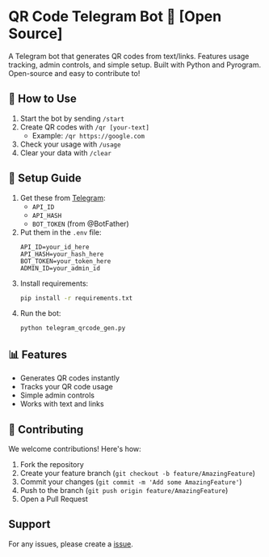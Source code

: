 # QR Code Telegram Bot 🤖 [Open Source]

A Telegram bot that generates QR codes from text/links. Features usage tracking, admin controls, and simple setup. Built with Python and Pyrogram. Open-source and easy to contribute to!

## 🚀 How to Use

1. Start the bot by sending `/start`
2. Create QR codes with `/qr [your-text]`
   - Example: `/qr https://google.com`
3. Check your usage with `/usage`
4. Clear your data with `/clear`

## 🔧 Setup Guide

1. Get these from [Telegram](https://my.telegram.org/):
   - `API_ID`
   - `API_HASH`
   - `BOT_TOKEN` (from @BotFather)
2. Put them in the `.env` file:
   ```
   API_ID=your_id_here
   API_HASH=your_hash_here
   BOT_TOKEN=your_token_here
   ADMIN_ID=your_admin_id
   ```
3. Install requirements:
   ```bash
   pip install -r requirements.txt
   ```
4. Run the bot:
   ```bash
   python telegram_qrcode_gen.py
   ```

## 📊 Features

- Generates QR codes instantly
- Tracks your QR code usage
- Simple admin controls
- Works with text and links

## 👥 Contributing

We welcome contributions! Here's how:
1. Fork the repository
2. Create your feature branch (`git checkout -b feature/AmazingFeature`)
3. Commit your changes (`git commit -m 'Add some AmazingFeature'`)
4. Push to the branch (`git push origin feature/AmazingFeature`)
5. Open a Pull Request

## Support

For any issues, please create a [issue](https://github.com/tachodex/telegram-bot-qrcode-generator/issues/new).
